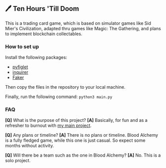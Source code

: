 ## 🖊 Ten Hours 'Till Doom
This is a trading card game, which is based on simulator games like Sid Mier's Civilization, adapted thru games like Magic: The Gathering, and plans to implement blockchain collectables.

### How to set up
Install the following packages:
- [pyfiglet](https://pypi.org/project/pyfiglet/)
- [inquirer](https://pypi.org/project/inquirer/)
- [Faker](https://pypi.org/project/Faker/)

Then copy the files in the repository to your local machine.

Finally, run the following command: `python3 main.py`

### FAQ
**[Q]** What is the purpose of this project?
**[A]** Basically, for fun and as a refresher to burnout with [my main project](https://blood-alchemy.netlify.com/).

**[Q]** Any plans or timeline?
**[A]** There is no plans or timeline. Blood Alchemy is a fully fledged game, while this one is just casual. So expect some months without activity.

**[Q]** Will there be a team such as the one in Blood Alchemy?
**[A]** No. This is a solo project.